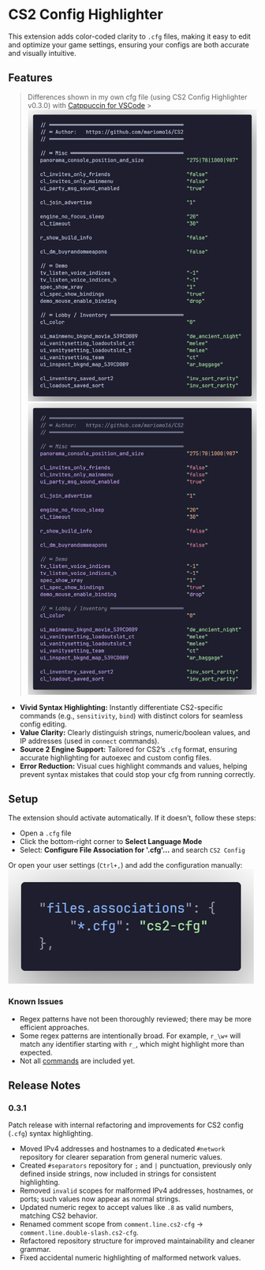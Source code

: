 # CS2 Config Highlighter

This extension adds color-coded clarity to `.cfg` files, making it easy to edit and optimize your game settings, ensuring your configs are both accurate and visually intuitive.

## Features

> Differences shown in my own cfg file (using CS2 Config Highlighter v0.3.0) with [Catppuccin for VSCode](https://marketplace.visualstudio.com/items?itemName=Catppuccin.catppuccin-vsc) > ![extensionOff](https://raw.githubusercontent.com/mariomo16/cs2-cfg-syntax/refs/heads/main/images/codeOff.png) ![extensionOn](https://raw.githubusercontent.com/mariomo16/cs2-cfg-syntax/refs/heads/main/images/codeOn.png)

-   **Vivid Syntax Highlighting:** Instantly differentiate CS2-specific commands (e.g., `sensitivity`, `bind`) with distinct colors for seamless config editing.
-   **Value Clarity:** Clearly distinguish strings, numeric/boolean values, and IP addresses (used in `connect` commands).
-   **Source 2 Engine Support:** Tailored for CS2’s `.cfg` format, ensuring accurate highlighting for autoexec and custom config files.
-   **Error Reduction:** Visual cues highlight commands and values, helping prevent syntax mistakes that could stop your cfg from running correctly.

## Setup

The extension should activate automatically. If it doesn’t, follow these steps:

-   Open a `.cfg` file
-   Click the bottom-right corner to **Select Language Mode**
-   Select: **Configure File Association for '.cfg'...** and search `CS2 Config`

Or open your user settings (`Ctrl+,`) and add the configuration manually:
![](https://raw.githubusercontent.com/mariomo16/cs2-cfg-syntax/refs/heads/main/images/settings.png)

### Known Issues

-   Regex patterns have not been thoroughly reviewed; there may be more efficient approaches.
-   Some regex patterns are intentionally broad. For example, `r_\w+` will match any identifier starting with `r_`, which might highlight more than expected.
-   Not all [commands](https://developer.valvesoftware.com/wiki/List_of_Counter-Strike_2_console_commands_and_variables) are included yet.

## Release Notes

### 0.3.1

Patch release with internal refactoring and improvements for CS2 config (`.cfg`) syntax highlighting.

-   Moved IPv4 addresses and hostnames to a dedicated `#network` repository for clearer separation from general numeric values.
-   Created `#separators` repository for `;` and `|` punctuation, previously only defined inside strings, now included in strings for consistent highlighting.
-   Removed `invalid` scopes for malformed IPv4 addresses, hostnames, or ports; such values now appear as normal strings.
-   Updated numeric regex to accept values like `.8` as valid numbers, matching CS2 behavior.
-   Renamed comment scope from `comment.line.cs2-cfg` → `comment.line.double-slash.cs2-cfg`.
-   Refactored repository structure for improved maintainability and cleaner grammar.
-   Fixed accidental numeric highlighting of malformed network values.
